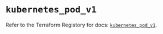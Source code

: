 # `kubernetes_pod_v1`

Refer to the Terraform Registory for docs: [`kubernetes_pod_v1`](https://registry.terraform.io/providers/hashicorp/kubernetes/2.22.0/docs/resources/pod_v1).

